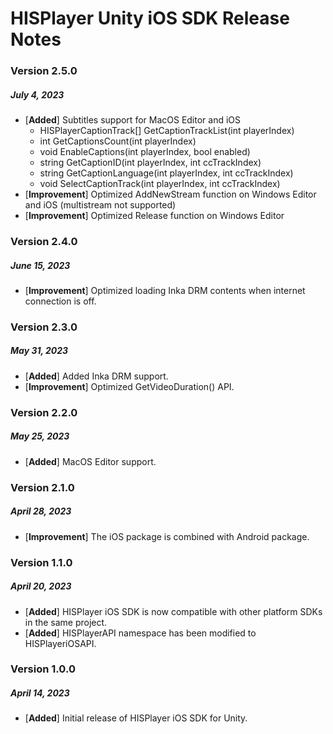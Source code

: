 # HISPlayer Unity iOS SDK Release Notes
### Version 2.5.0
##### July 4, 2023
- [**Added**] Subtitles support for MacOS Editor and iOS
    - HISPlayerCaptionTrack[] GetCaptionTrackList(int playerIndex)
    - int GetCaptionsCount(int playerIndex)
    - void EnableCaptions(int playerIndex, bool enabled)
    - string GetCaptionID(int playerIndex, int ccTrackIndex)
    - string GetCaptionLanguage(int playerIndex, int ccTrackIndex)
    - void SelectCaptionTrack(int playerIndex, int ccTrackIndex)
- [**Improvement**] Optimized AddNewStream function on Windows Editor and iOS (multistream not supported)
- [**Improvement**] Optimized Release function on Windows Editor

### Version 2.4.0
##### June 15, 2023
- [**Improvement**] Optimized loading Inka DRM contents when internet connection is off.

### Version 2.3.0
##### May 31, 2023
- [**Added**] Added Inka DRM support.
- [**Improvement**] Optimized GetVideoDuration() API.

### Version 2.2.0
##### May 25, 2023
- [**Added**] MacOS Editor support.

### Version 2.1.0
##### April 28, 2023
- [**Improvement**] The iOS package is combined with Android package.

### Version 1.1.0
##### April 20, 2023
- [**Added**] HISPlayer iOS SDK is now compatible with other platform SDKs in the same project.
- [**Added**] HISPlayerAPI namespace has been modified to HISPlayeriOSAPI.

### Version 1.0.0
##### April 14, 2023
- [**Added**] Initial release of HISPlayer iOS SDK for Unity.
